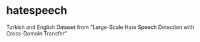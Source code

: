 # hatespeech
Turkish and English Dataset from "Large-Scale Hate Speech Detection with Cross-Domain Transfer"
